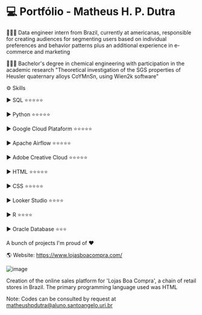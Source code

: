 # 💻 Portfólio - Matheus H. P. Dutra

👨🏻‍💻 Data engineer intern from Brazil, currently at americanas, responsible for creating audiences for segmenting users based on individual preferences and behavior patterns plus an additional experience in e-commerce and marketing

👨🏼‍🎓 Bachelor's degree in chemical engineering with participation in the academic research "Theoretical investigation of the SGS properties of Heusler quaternary alloys CoYMnSn, using Wien2k software"


⚙️ Skills

▶️ SQL ⭐️⭐️⭐️⭐️⭐️

▶️ Python ⭐️⭐️⭐️⭐️⭐️

▶️ Google Cloud Plataform ⭐️⭐️⭐️⭐️⭐️

▶️ Apache Airflow ⭐️⭐️⭐️⭐️⭐️

▶️ Adobe Creative Cloud ⭐️⭐️⭐️⭐️⭐️

▶️ HTML ⭐️⭐️⭐️⭐️⭐️

▶️ CSS ⭐️⭐️⭐️⭐️⭐️

▶️ Looker Studio ⭐️⭐️⭐️⭐️

▶️ R  ⭐️⭐️⭐️⭐️

▶️ Oracle Database  ⭐️⭐️⭐️



A bunch of projects I'm proud of ❤️

🌎  Website: https://www.lojasboacompra.com/

![image](https://user-images.githubusercontent.com/115477370/208740422-d841cc74-ffd3-4cc0-8591-ed11bb4ee529.png)

Creation of the online sales platform for 'Lojas Boa Compra', a chain of retail stores in Brazil. The primary programming language used was HTML

Note: Codes can be consulted by request at matheushpdutra@aluno.santoangelo.uri.br

